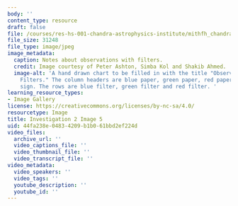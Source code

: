 ```yaml
---
body: ''
content_type: resource
draft: false
file: /courses/res-hs-001-chandra-astrophysics-institute/mithfh_chandra_inv2_5.jpg
file_size: 31248
file_type: image/jpeg
image_metadata:
  caption: Notes about observations with filters.
  credit: Image courtesy of Peter Ashton, Simba Kol and Shakib Ahmed.
  image-alt: 'A hand drawn chart to be filled in with the title "Observations with
    Filters." The column headers are blue paper, green paper, red paper, and exit
    sign. The rows are blue filter, green filter and red filter. '
learning_resource_types:
- Image Gallery
license: https://creativecommons.org/licenses/by-nc-sa/4.0/
resourcetype: Image
title: Investigation 2 Image 5
uid: 44fa238e-0483-4209-b1b0-61bbd2ef224d
video_files:
  archive_url: ''
  video_captions_file: ''
  video_thumbnail_file: ''
  video_transcript_file: ''
video_metadata:
  video_speakers: ''
  video_tags: ''
  youtube_description: ''
  youtube_id: ''
---
```

